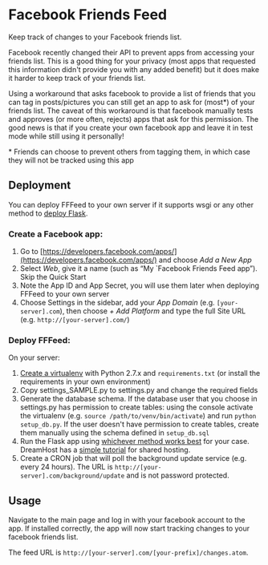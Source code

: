 Facebook Friends Feed
=====================

Keep track of changes to your Facebook friends list.

Facebook recently changed their API to prevent apps from accessing your friends list. This is a good thing for your
privacy (most apps that requested this information didn't provide you with any added benefit) but it does make it harder
to keep track of your friends list.

Using a workaround that asks facebook to provide a list of friends that you can tag in posts/pictures you can still get
an app to ask for (most*) of your friends list. The caveat of this workaround is that facebook manually tests and
approves (or more often, rejects) apps that ask for this permission. The good news is that if you create your own
facebook app and leave it in test mode while still using it personally!

\* Friends can choose to prevent others from tagging them, in which case they will not be tracked using this app


Deployment
----------

You can deploy FFFeed to your own server if it supports wsgi or any other method to
[deploy Flask](http://flask.pocoo.org/docs/0.10/deploying/).

### Create a Facebook app:

1. Go to [https://developers.facebook.com/apps/](https://developers.facebook.com/apps/) and choose *Add a New App*
2. Select *Web*, give it a name (such as “My `Facebook Friends Feed app”). Skip the Quick Start
3. Note the App ID and App Secret, you will use them later when deploying FFFeed to your own server
5. Choose Settings in the sidebar, add your *App Domain* (e.g. `[your-server].com`), then choose *+ Add Platform* and
type the full Site URL (e.g. `http://[your-server].com/`)

### Deploy FFFeed:
On your server:

1. [Create a virtualenv](http://docs.python-guide.org/en/latest/dev/virtualenvs/) with Python 2.7.x and
`requirements.txt` (or install the requirements in your own environment)
2. Copy settings_SAMPLE.py to settings.py and change the required fields
3. Generate the database schema. If the database user that you choose in settings.py has permission to create tables:
using the console activate the virtualenv (e.g. `source /path/to/venv/bin/activate`) and run `python setup_db.py`. If
the user doesn't have permission to create tables, create them manually using the schema defined in `setup_db.sql`
4. Run the Flask app using [whichever method works best](http://flask.pocoo.org/docs/0.10/deploying/) for your case.
DreamHost has a [simple tutorial](http://wiki.dreamhost.com/Flask) for shared hosting.
5. Create a CRON job that will poll the background update service (e.g. every 24 hours). The URL is
`http://[your-server].com/background/update` and is not password protected.


Usage
-----

Navigate to the main page and log in with your facebook account to the app. If installed correctly, the app will now
start tracking changes to your facebook friends list.

The feed URL is `http://[your-server].com/[your-prefix]/changes.atom`.